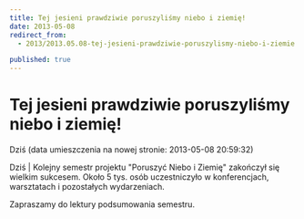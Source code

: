 ```yaml
---
title: Tej jesieni prawdziwie poruszyliśmy niebo i ziemię!
date: 2013-05-08
redirect_from: 
  - 2013/2013.05.08-tej-jesieni-prawdziwie-poruszylismy-niebo-i-ziemie

published: true
---
```




# Tej jesieni prawdziwie poruszyliśmy niebo i ziemię!

<time>Dziś (data umieszczenia na nowej stronie: 2013-05-08 20:59:32)</time>

Dziś | 
Kolejny semestr projektu "Poruszyć Niebo i Ziemię" zakończył się wielkim sukcesem. Około 5 tys. osób uczestniczyło w konferencjach, warsztatach i pozostałych wydarzeniach. 

Zapraszamy do lektury podsumowania semestru.


<!--{{json:{"created_date":"2013-05-08 20:59:32","publish_down":"0000-00-00 00:00:00","id":"766"}}}-->